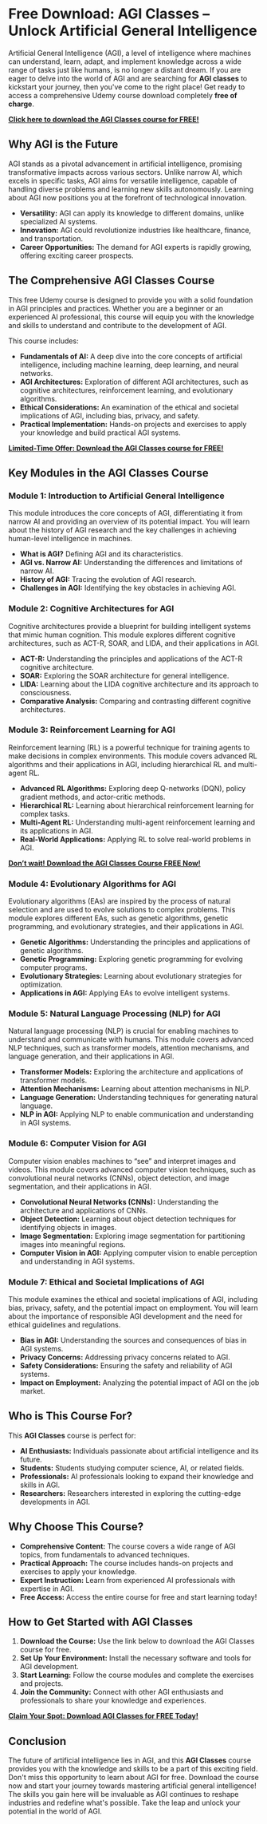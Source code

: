 # Free Download: AGI Classes – Unlock Artificial General Intelligence

Artificial General Intelligence (AGI), a level of intelligence where machines can understand, learn, adapt, and implement knowledge across a wide range of tasks just like humans, is no longer a distant dream. If you are eager to delve into the world of AGI and are searching for **AGI classes** to kickstart your journey, then you've come to the right place! Get ready to access a comprehensive Udemy course download completely **free of charge**.

[**Click here to download the AGI Classes course for FREE!**](https://udemywork.com/agi-classes)

## Why AGI is the Future

AGI stands as a pivotal advancement in artificial intelligence, promising transformative impacts across various sectors. Unlike narrow AI, which excels in specific tasks, AGI aims for versatile intelligence, capable of handling diverse problems and learning new skills autonomously. Learning about AGI now positions you at the forefront of technological innovation.

*   **Versatility:** AGI can apply its knowledge to different domains, unlike specialized AI systems.
*   **Innovation:** AGI could revolutionize industries like healthcare, finance, and transportation.
*   **Career Opportunities:** The demand for AGI experts is rapidly growing, offering exciting career prospects.

## The Comprehensive AGI Classes Course

This free Udemy course is designed to provide you with a solid foundation in AGI principles and practices. Whether you are a beginner or an experienced AI professional, this course will equip you with the knowledge and skills to understand and contribute to the development of AGI.

This course includes:

*   **Fundamentals of AI:** A deep dive into the core concepts of artificial intelligence, including machine learning, deep learning, and neural networks.
*   **AGI Architectures:** Exploration of different AGI architectures, such as cognitive architectures, reinforcement learning, and evolutionary algorithms.
*   **Ethical Considerations:** An examination of the ethical and societal implications of AGI, including bias, privacy, and safety.
*   **Practical Implementation:** Hands-on projects and exercises to apply your knowledge and build practical AGI systems.

[**Limited-Time Offer: Download the AGI Classes course for FREE!**](https://udemywork.com/agi-classes)

## Key Modules in the AGI Classes Course

### Module 1: Introduction to Artificial General Intelligence

This module introduces the core concepts of AGI, differentiating it from narrow AI and providing an overview of its potential impact. You will learn about the history of AGI research and the key challenges in achieving human-level intelligence in machines.

*   **What is AGI?** Defining AGI and its characteristics.
*   **AGI vs. Narrow AI:** Understanding the differences and limitations of narrow AI.
*   **History of AGI:** Tracing the evolution of AGI research.
*   **Challenges in AGI:** Identifying the key obstacles in achieving AGI.

### Module 2: Cognitive Architectures for AGI

Cognitive architectures provide a blueprint for building intelligent systems that mimic human cognition. This module explores different cognitive architectures, such as ACT-R, SOAR, and LIDA, and their applications in AGI.

*   **ACT-R:** Understanding the principles and applications of the ACT-R cognitive architecture.
*   **SOAR:** Exploring the SOAR architecture for general intelligence.
*   **LIDA:** Learning about the LIDA cognitive architecture and its approach to consciousness.
*   **Comparative Analysis:** Comparing and contrasting different cognitive architectures.

### Module 3: Reinforcement Learning for AGI

Reinforcement learning (RL) is a powerful technique for training agents to make decisions in complex environments. This module covers advanced RL algorithms and their applications in AGI, including hierarchical RL and multi-agent RL.

*   **Advanced RL Algorithms:** Exploring deep Q-networks (DQN), policy gradient methods, and actor-critic methods.
*   **Hierarchical RL:** Learning about hierarchical reinforcement learning for complex tasks.
*   **Multi-Agent RL:** Understanding multi-agent reinforcement learning and its applications in AGI.
*   **Real-World Applications:** Applying RL to solve real-world problems in AGI.

[**Don’t wait! Download the AGI Classes Course FREE Now!**](https://udemywork.com/agi-classes)

### Module 4: Evolutionary Algorithms for AGI

Evolutionary algorithms (EAs) are inspired by the process of natural selection and are used to evolve solutions to complex problems. This module explores different EAs, such as genetic algorithms, genetic programming, and evolutionary strategies, and their applications in AGI.

*   **Genetic Algorithms:** Understanding the principles and applications of genetic algorithms.
*   **Genetic Programming:** Exploring genetic programming for evolving computer programs.
*   **Evolutionary Strategies:** Learning about evolutionary strategies for optimization.
*   **Applications in AGI:** Applying EAs to evolve intelligent systems.

### Module 5: Natural Language Processing (NLP) for AGI

Natural language processing (NLP) is crucial for enabling machines to understand and communicate with humans. This module covers advanced NLP techniques, such as transformer models, attention mechanisms, and language generation, and their applications in AGI.

*   **Transformer Models:** Exploring the architecture and applications of transformer models.
*   **Attention Mechanisms:** Learning about attention mechanisms in NLP.
*   **Language Generation:** Understanding techniques for generating natural language.
*   **NLP in AGI:** Applying NLP to enable communication and understanding in AGI systems.

### Module 6: Computer Vision for AGI

Computer vision enables machines to “see” and interpret images and videos. This module covers advanced computer vision techniques, such as convolutional neural networks (CNNs), object detection, and image segmentation, and their applications in AGI.

*   **Convolutional Neural Networks (CNNs):** Understanding the architecture and applications of CNNs.
*   **Object Detection:** Learning about object detection techniques for identifying objects in images.
*   **Image Segmentation:** Exploring image segmentation for partitioning images into meaningful regions.
*   **Computer Vision in AGI:** Applying computer vision to enable perception and understanding in AGI systems.

### Module 7: Ethical and Societal Implications of AGI

This module examines the ethical and societal implications of AGI, including bias, privacy, safety, and the potential impact on employment. You will learn about the importance of responsible AGI development and the need for ethical guidelines and regulations.

*   **Bias in AGI:** Understanding the sources and consequences of bias in AGI systems.
*   **Privacy Concerns:** Addressing privacy concerns related to AGI.
*   **Safety Considerations:** Ensuring the safety and reliability of AGI systems.
*   **Impact on Employment:** Analyzing the potential impact of AGI on the job market.

## Who is This Course For?

This **AGI Classes** course is perfect for:

*   **AI Enthusiasts:** Individuals passionate about artificial intelligence and its future.
*   **Students:** Students studying computer science, AI, or related fields.
*   **Professionals:** AI professionals looking to expand their knowledge and skills in AGI.
*   **Researchers:** Researchers interested in exploring the cutting-edge developments in AGI.

## Why Choose This Course?

*   **Comprehensive Content:** The course covers a wide range of AGI topics, from fundamentals to advanced techniques.
*   **Practical Approach:** The course includes hands-on projects and exercises to apply your knowledge.
*   **Expert Instruction:** Learn from experienced AI professionals with expertise in AGI.
*   **Free Access:** Access the entire course for free and start learning today!

## How to Get Started with AGI Classes

1.  **Download the Course:** Use the link below to download the AGI Classes course for free.
2.  **Set Up Your Environment:** Install the necessary software and tools for AGI development.
3.  **Start Learning:** Follow the course modules and complete the exercises and projects.
4.  **Join the Community:** Connect with other AGI enthusiasts and professionals to share your knowledge and experiences.

[**Claim Your Spot: Download AGI Classes for FREE Today!**](https://udemywork.com/agi-classes)

## Conclusion

The future of artificial intelligence lies in AGI, and this **AGI Classes** course provides you with the knowledge and skills to be a part of this exciting field. Don't miss this opportunity to learn about AGI for free. Download the course now and start your journey towards mastering artificial general intelligence! The skills you gain here will be invaluable as AGI continues to reshape industries and redefine what's possible. Take the leap and unlock your potential in the world of AGI.
